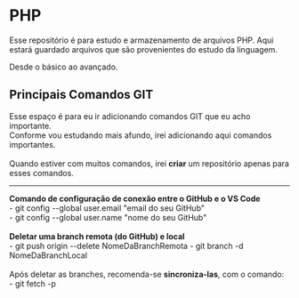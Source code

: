 # PHP
Esse repositório é para estudo e armazenamento de arquivos PHP.
Aqui estará guardado arquivos que são provenientes do estudo da linguagem.

Desde o básico ao avançado.


## Principais Comandos GIT
Esse espaço é para eu ir adicionando comandos GIT que eu acho importante.<br>
Conforme vou estudando mais afundo, irei adicionando aqui comandos importantes. <br>
<br>
Quando estiver com muitos comandos, irei **criar** um repositório apenas para <br>
esses comandos.
<hr>
<strong>Comando de configuração de conexão entre o GitHub e o VS Code</strong><br>
- git config --global user.email "email do seu GitHub"<br>
- git config --global user.name "nome do seu GitHub"
<br>
<br>
<strong>Deletar uma branch remota (do GitHub) e local</strong><br>
- git push origin --delete NomeDaBranchRemota
- git branch -d NomeDaBranchLocal
<br>
<br>
Após deletar as branches, recomenda-se <strong>sincroniza-las</strong>, com o comando:<br>
- git fetch -p
